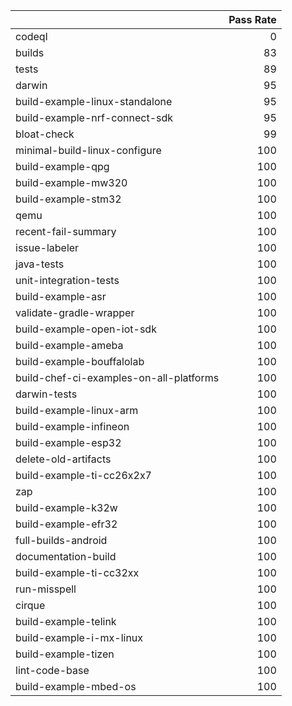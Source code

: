 |                                         |   Pass Rate |
|:----------------------------------------|------------:|
| codeql                                  |           0 |
| builds                                  |          83 |
| tests                                   |          89 |
| darwin                                  |          95 |
| build-example-linux-standalone          |          95 |
| build-example-nrf-connect-sdk           |          95 |
| bloat-check                             |          99 |
| minimal-build-linux-configure           |         100 |
| build-example-qpg                       |         100 |
| build-example-mw320                     |         100 |
| build-example-stm32                     |         100 |
| qemu                                    |         100 |
| recent-fail-summary                     |         100 |
| issue-labeler                           |         100 |
| java-tests                              |         100 |
| unit-integration-tests                  |         100 |
| build-example-asr                       |         100 |
| validate-gradle-wrapper                 |         100 |
| build-example-open-iot-sdk              |         100 |
| build-example-ameba                     |         100 |
| build-example-bouffalolab               |         100 |
| build-chef-ci-examples-on-all-platforms |         100 |
| darwin-tests                            |         100 |
| build-example-linux-arm                 |         100 |
| build-example-infineon                  |         100 |
| build-example-esp32                     |         100 |
| delete-old-artifacts                    |         100 |
| build-example-ti-cc26x2x7               |         100 |
| zap                                     |         100 |
| build-example-k32w                      |         100 |
| build-example-efr32                     |         100 |
| full-builds-android                     |         100 |
| documentation-build                     |         100 |
| build-example-ti-cc32xx                 |         100 |
| run-misspell                            |         100 |
| cirque                                  |         100 |
| build-example-telink                    |         100 |
| build-example-i-mx-linux                |         100 |
| build-example-tizen                     |         100 |
| lint-code-base                          |         100 |
| build-example-mbed-os                   |         100 |